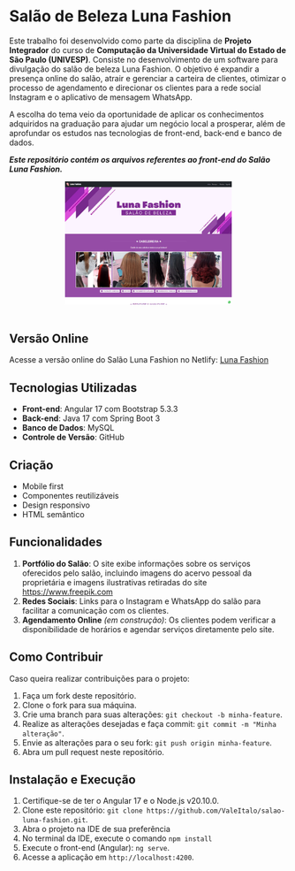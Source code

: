 # Salão de Beleza Luna Fashion

Este trabalho foi desenvolvido como parte da disciplina de **Projeto Integrador** do curso de **Computação da Universidade Virtual do Estado de São Paulo (UNIVESP)**. Consiste no desenvolvimento de um software para divulgação do salão de beleza Luna Fashion. O objetivo é expandir a presença online do salão, atrair e gerenciar a carteira de clientes, otimizar o processo de agendamento e direcionar os clientes para a rede social Instagram e o aplicativo de mensagem WhatsApp.

A escolha do tema veio da oportunidade de aplicar os conhecimentos adquiridos na graduação para ajudar um negócio local a prosperar, além de aprofundar os estudos nas tecnologias de front-end, back-end e banco de dados.

**_Este repositório contém os arquivos referentes ao front-end do Salão Luna Fashion._**

<div style="display: flex;" align="center">  
  <a href="https://lunafashion.netlify.app/home">
<img src="./src/assets/img/luna-fashion-front-end-2.png" alt="Banner Luna Fashion criado na ferramenta Canva" width=60%/>
  </a>
</div>

<br>

## Versão Online

Acesse a versão online do Salão Luna Fashion no Netlify: [Luna Fashion](https://lunafashion.netlify.app/home)

## Tecnologias Utilizadas
  	
- **Front-end**: Angular 17 com Bootstrap 5.3.3
- **Back-end**: Java 17 com Spring Boot 3
- **Banco de Dados**: MySQL
- **Controle de Versão**: GitHub

## Criação

- Mobile first
- Componentes reutilizáveis
- Design responsivo
- HTML semântico

## Funcionalidades

1. **Portfólio do Salão**: O site exibe informações sobre os serviços oferecidos pelo salão, incluindo imagens do acervo pessoal da proprietária e imagens ilustrativas retiradas do site https://www.freepik.com
2. **Redes Sociais**: Links para o Instagram e WhatsApp do salão para facilitar a comunicação com os clientes.
3. **Agendamento Online** _(em construção)_: Os clientes podem verificar a disponibilidade de horários e agendar serviços diretamente pelo site.

## Como Contribuir

Caso queira realizar contribuições para o projeto:

1. Faça um fork deste repositório.
2. Clone o fork para sua máquina.
3. Crie uma branch para suas alterações: `git checkout -b minha-feature`.
4. Realize as alterações desejadas e faça commit: `git commit -m "Minha alteração"`.
5. Envie as alterações para o seu fork: `git push origin minha-feature`.
6. Abra um pull request neste repositório.

## Instalação e Execução

1. Certifique-se de ter o Angular 17 e o Node.js v20.10.0.
2. Clone este repositório: `git clone https://github.com/ValeItalo/salao-luna-fashion.git`.
3. Abra o projeto na IDE de sua preferência
4. No terminal da IDE, execute o comando `npm install`
5. Execute o front-end (Angular): `ng serve`.
6. Acesse a aplicação em `http://localhost:4200`.
